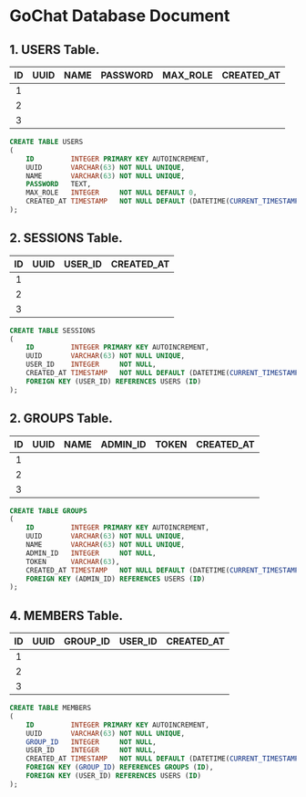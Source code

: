 # GoChat Database Document

## 1. USERS Table.

| ID | UUID | NAME | PASSWORD | MAX_ROLE | CREATED_AT |
| :-: | :-: | :-: | :-: | :-: | :-: |
| 1 |  |  |  |  |  |
| 2 |  |  |  |  |  |
| 3 |  |  |  |  |  |

```sql
CREATE TABLE USERS
(
    ID         INTEGER PRIMARY KEY AUTOINCREMENT,
    UUID       VARCHAR(63) NOT NULL UNIQUE,
    NAME       VARCHAR(63) NOT NULL UNIQUE,
    PASSWORD   TEXT,
    MAX_ROLE   INTEGER     NOT NULL DEFAULT 0,
    CREATED_AT TIMESTAMP   NOT NULL DEFAULT (DATETIME(CURRENT_TIMESTAMP, 'LOCALTIME'))
);
```

## 2. SESSIONS Table.

| ID | UUID | USER_ID | CREATED_AT |
| :-: | :-: | :-: | :-: |
| 1 |  |  |  |
| 2 |  |  |  |
| 3 |  |  |  |

```sql
CREATE TABLE SESSIONS
(
    ID         INTEGER PRIMARY KEY AUTOINCREMENT,
    UUID       VARCHAR(63) NOT NULL UNIQUE,
    USER_ID    INTEGER     NOT NULL,
    CREATED_AT TIMESTAMP   NOT NULL DEFAULT (DATETIME(CURRENT_TIMESTAMP, 'LOCALTIME')),
    FOREIGN KEY (USER_ID) REFERENCES USERS (ID)
);
```

## 2. GROUPS Table.

| ID | UUID | NAME | ADMIN_ID | TOKEN | CREATED_AT |
| :-: | :-: | :-: | :-: | :-: | :-: |
| 1 |  |  |  |  |  |
| 2 |  |  |  |  |  |
| 3 |  |  |  |  |  |

```sql
CREATE TABLE GROUPS
(
    ID         INTEGER PRIMARY KEY AUTOINCREMENT,
    UUID       VARCHAR(63) NOT NULL UNIQUE,
    NAME       VARCHAR(63) NOT NULL UNIQUE,
    ADMIN_ID   INTEGER     NOT NULL,
    TOKEN      VARCHAR(63),
    CREATED_AT TIMESTAMP   NOT NULL DEFAULT (DATETIME(CURRENT_TIMESTAMP, 'LOCALTIME')),
    FOREIGN KEY (ADMIN_ID) REFERENCES USERS (ID)
);
```

## 4. MEMBERS Table.

| ID | UUID | GROUP_ID | USER_ID | CREATED_AT |
| :-: | :-: | :-: | :-: | :-: |
| 1 |  |  |  |  |
| 2 |  |  |  |  |
| 3 |  |  |  |  |

```sql
CREATE TABLE MEMBERS
(
    ID         INTEGER PRIMARY KEY AUTOINCREMENT,
    UUID       VARCHAR(63) NOT NULL UNIQUE,
    GROUP_ID   INTEGER     NOT NULL,
    USER_ID    INTEGER     NOT NULL,
    CREATED_AT TIMESTAMP   NOT NULL DEFAULT (DATETIME(CURRENT_TIMESTAMP, 'LOCALTIME')),
    FOREIGN KEY (GROUP_ID) REFERENCES GROUPS (ID),
    FOREIGN KEY (USER_ID) REFERENCES USERS (ID)
);
```
